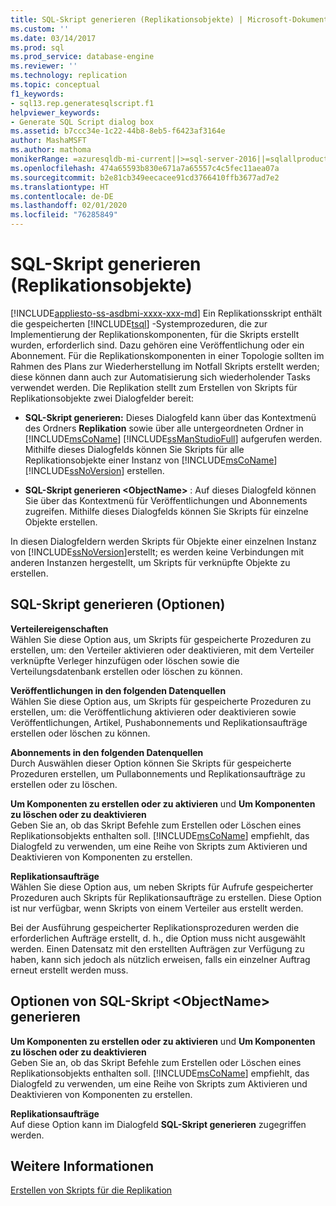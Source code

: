 ```yaml
---
title: SQL-Skript generieren (Replikationsobjekte) | Microsoft-Dokumentation
ms.custom: ''
ms.date: 03/14/2017
ms.prod: sql
ms.prod_service: database-engine
ms.reviewer: ''
ms.technology: replication
ms.topic: conceptual
f1_keywords:
- sql13.rep.generatesqlscript.f1
helpviewer_keywords:
- Generate SQL Script dialog box
ms.assetid: b7ccc34e-1c22-44b8-8eb5-f6423af3164e
author: MashaMSFT
ms.author: mathoma
monikerRange: =azuresqldb-mi-current||>=sql-server-2016||=sqlallproducts-allversions
ms.openlocfilehash: 474a65593b830e671a7a65557c4c5fec11aea07a
ms.sourcegitcommit: b2e81cb349eecacee91cd3766410ffb3677ad7e2
ms.translationtype: HT
ms.contentlocale: de-DE
ms.lasthandoff: 02/01/2020
ms.locfileid: "76285849"
---
```

# <a name="generate-sql-script-replication-objects"></a>SQL-Skript generieren (Replikationsobjekte)
[!INCLUDE[appliesto-ss-asdbmi-xxxx-xxx-md](../../includes/appliesto-ss-asdbmi-xxxx-xxx-md.md)]
  Ein Replikationsskript enthält die gespeicherten [!INCLUDE[tsql](../../includes/tsql-md.md)] -Systemprozeduren, die zur Implementierung der Replikationskomponenten, für die Skripts erstellt wurden, erforderlich sind. Dazu gehören eine Veröffentlichung oder ein Abonnement. Für die Replikationskomponenten in einer Topologie sollten im Rahmen des Plans zur Wiederherstellung im Notfall Skripts erstellt werden; diese können dann auch zur Automatisierung sich wiederholender Tasks verwendet werden. Die Replikation stellt zum Erstellen von Skripts für Replikationsobjekte zwei Dialogfelder bereit:  
  
-   **SQL-Skript generieren:** Dieses Dialogfeld kann über das Kontextmenü des Ordners **Replikation** sowie über alle untergeordneten Ordner in [!INCLUDE[msCoName](../../includes/msconame-md.md)] [!INCLUDE[ssManStudioFull](../../includes/ssmanstudiofull-md.md)] aufgerufen werden. Mithilfe dieses Dialogfelds können Sie Skripts für alle Replikationsobjekte einer Instanz von [!INCLUDE[msCoName](../../includes/msconame-md.md)] [!INCLUDE[ssNoVersion](../../includes/ssnoversion-md.md)] erstellen.  
  
-   **SQL-Skript generieren \<ObjectName>** : Auf dieses Dialogfeld können Sie über das Kontextmenü für Veröffentlichungen und Abonnements zugreifen. Mithilfe dieses Dialogfelds können Sie Skripts für einzelne Objekte erstellen.  
  
 In diesen Dialogfeldern werden Skripts für Objekte einer einzelnen Instanz von [!INCLUDE[ssNoVersion](../../includes/ssnoversion-md.md)]erstellt; es werden keine Verbindungen mit anderen Instanzen hergestellt, um Skripts für verknüpfte Objekte zu erstellen.  
  
## <a name="generate-sql-script-options"></a>SQL-Skript generieren (Optionen)  
 **Verteilereigenschaften**  
 Wählen Sie diese Option aus, um Skripts für gespeicherte Prozeduren zu erstellen, um: den Verteiler aktivieren oder deaktivieren, mit dem Verteiler verknüpfte Verleger hinzufügen oder löschen sowie die Verteilungsdatenbank erstellen oder löschen zu können.  
  
 **Veröffentlichungen in den folgenden Datenquellen**  
 Wählen Sie diese Option aus, um Skripts für gespeicherte Prozeduren zu erstellen, um: die Veröffentlichung aktivieren oder deaktivieren sowie Veröffentlichungen, Artikel, Pushabonnements und Replikationsaufträge erstellen oder löschen zu können.  
  
 **Abonnements in den folgenden Datenquellen**  
 Durch Auswählen dieser Option können Sie Skripts für gespeicherte Prozeduren erstellen, um Pullabonnements und Replikationsaufträge zu erstellen oder zu löschen.  
  
 **Um Komponenten zu erstellen oder zu aktivieren** und **Um Komponenten zu löschen oder zu deaktivieren**  
 Geben Sie an, ob das Skript Befehle zum Erstellen oder Löschen eines Replikationsobjekts enthalten soll. [!INCLUDE[msCoName](../../includes/msconame-md.md)] empfiehlt, das Dialogfeld zu verwenden, um eine Reihe von Skripts zum Aktivieren und Deaktivieren von Komponenten zu erstellen.  
  
 **Replikationsaufträge**  
 Wählen Sie diese Option aus, um neben Skripts für Aufrufe gespeicherter Prozeduren auch Skripts für Replikationsaufträge zu erstellen. Diese Option ist nur verfügbar, wenn Skripts von einem Verteiler aus erstellt werden.  
  
 Bei der Ausführung gespeicherter Replikationsprozeduren werden die erforderlichen Aufträge erstellt, d. h., die Option muss nicht ausgewählt werden. Einen Datensatz mit den erstellten Aufträgen zur Verfügung zu haben, kann sich jedoch als nützlich erweisen, falls ein einzelner Auftrag erneut erstellt werden muss.  
  
## <a name="generate-sql-script-objectname-options"></a>Optionen von SQL-Skript \<ObjectName> generieren  
 **Um Komponenten zu erstellen oder zu aktivieren** und **Um Komponenten zu löschen oder zu deaktivieren**  
 Geben Sie an, ob das Skript Befehle zum Erstellen oder Löschen eines Replikationsobjekts enthalten soll. [!INCLUDE[msCoName](../../includes/msconame-md.md)] empfiehlt, das Dialogfeld zu verwenden, um eine Reihe von Skripts zum Aktivieren und Deaktivieren von Komponenten zu erstellen.  
  
 **Replikationsaufträge**  
 Auf diese Option kann im Dialogfeld **SQL-Skript generieren** zugegriffen werden.  
  
## <a name="see-also"></a>Weitere Informationen  
 [Erstellen von Skripts für die Replikation](../../relational-databases/replication/scripting-replication.md)  
  
  

